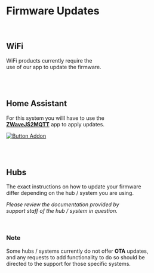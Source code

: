 
# Firmware Updates

<br>

## WiFi

WiFi products currently require the <br>
use of our app to update the firmware.

<br>
<br>

## Home Assistant

For this system you willl have to use the <br>
**[ZWaveJS2MQTT]** app to apply updates.

[![Button Addon]][Addon]

<br>
<br>

## Hubs

The exact instructions on how to update your firmware <br>
differ depending on the hub / system you are using.

*Please review the documentation provided by* <br>
*support staff of the hub / system in question.*

<br>

### Note

Some hubs / systems currently do not offer **OTA** updates, <br>
and any requests to add functionality to do so should be <br>
directed to the support for those specific systems.

<br>
<br>


<!----------------------------------------------------------------------------->

[Button Addon]: https://my.home-assistant.io/badges/supervisor_addon.svg

[ZWaveJS2MQTT]: https://zwave-js.github.io/zwavejs2mqtt/
[Addon]: https://my.home-assistant.io/redirect/supervisor_addon/?addon=a0d7b954_zwavejs2mqtt 'Open this add-on in your Home Assistant instance.'
